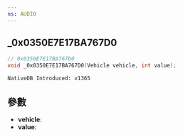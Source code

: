 ```yaml
---
ns: AUDIO
---
```

## _0x0350E7E17BA767D0

```c
// 0x0350E7E17BA767D0
void _0x0350E7E17BA767D0(Vehicle vehicle, int value);
```

```
NativeDB Introduced: v1365
```

## 參數
* **vehicle**:
* **value**:
